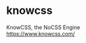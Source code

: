 # knowcss
KnowCSS, the NoCSS Engine
<br>https://www.knowcss.com/
<br>
<br><script src="https://cdn.jsdelivr.net/gh/knowcss/knowcss/knowcss.js">
<br></script>
<br><script>
<br>window.addEventListener(
<br>"load",
<br>event=>{KnowCSS("root")}
<br>);
<br><\/script>
<br><div id=\"root\">
<br><div class=\"bold color-black font-size-16px\">Hello, world!<\/div>
<br><\/div>

